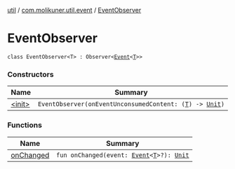 [util](../../index.md) / [com.molikuner.util.event](../index.md) / [EventObserver](./index.md)

# EventObserver

`class EventObserver<T> : Observer<`[`Event`](../-event/index.md)`<`[`T`](index.md#T)`>>`

### Constructors

| Name | Summary |
|---|---|
| [&lt;init&gt;](-init-.md) | `EventObserver(onEventUnconsumedContent: (`[`T`](index.md#T)`) -> `[`Unit`](https://kotlinlang.org/api/latest/jvm/stdlib/kotlin/-unit/index.html)`)` |

### Functions

| Name | Summary |
|---|---|
| [onChanged](on-changed.md) | `fun onChanged(event: `[`Event`](../-event/index.md)`<`[`T`](index.md#T)`>?): `[`Unit`](https://kotlinlang.org/api/latest/jvm/stdlib/kotlin/-unit/index.html) |
